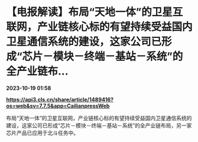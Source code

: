 # 【电报解读】布局“天地一体”的卫星互联网，产业链核心标的有望持续受益国内卫星通信系统的建设，这家公司已形成“芯片－模块－终端－基站－系统”的全产业链布...

**2023-10-19 01:58**

**https://api3.cls.cn/share/article/1489416?os=web&sv=7.7.5&app=CailianpressWeb**

布局“天地一体”的卫星互联网，产业链核心标的有望持续受益国内卫星通信系统的建设，这家公司已形成“芯片－模块－终端－基站－系统”的全产业链布局，另一家芯片产品已应用于北斗任务中。
